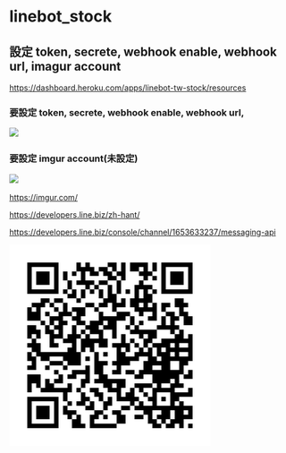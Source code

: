 # linebot_stock



## 設定 token, secrete, webhook enable, webhook url, imagur account

https://dashboard.heroku.com/apps/linebot-tw-stock/resources

### 要設定 token, secrete, webhook enable, webhook url,
![](https://i.imgur.com/FXr8DED.png)
### 要設定 imgur account(未設定)
![](https://i.imgur.com/XnwkGDY.png)

https://imgur.com/

https://developers.line.biz/zh-hant/

https://developers.line.biz/console/channel/1653633237/messaging-api

![](./815geyre.png)
